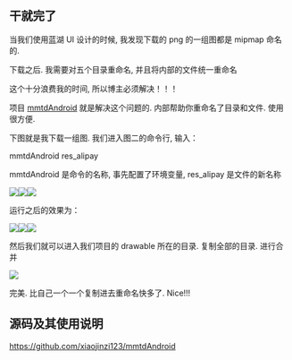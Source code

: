 ## 干就完了

当我们使用蓝湖 UI 设计的时候, 我发现下载的 png 的一组图都是 mipmap 命名的. 

下载之后. 我需要对五个目录重命名, 并且将内部的文件统一重命名

这个十分浪费我的时间, 所以博主必须解决！！！

项目 [mmtdAndroid](https://github.com/xiaojinzi123/mmtdAndroid) 就是解决这个问题的. 内部帮助你重命名了目录和文件. 使用很方便. 

下图就是我下载一组图. 我们进入图二的命令行, 输入：

mmtdAndroid res_alipay

mmtdAndroid 是命令的名称, 事先配置了环境变量, res_alipay 是文件的新名称



![](https://s2.loli.net/2022/03/23/WJ7poFPUh9Sl4vq.png)![](https://s2.loli.net/2022/03/23/Nm6PjC7GYQSOvge.png)![](https://s2.loli.net/2022/03/23/IZJTMq1k3OvyUaS.png)

运行之后的效果为：

![](https://s2.loli.net/2022/03/23/I13igJGTnxbvYWo.png)![](https://s2.loli.net/2022/03/23/ZTQdDia4Smy6jsG.png)![](https://s2.loli.net/2022/03/23/1dcIBNr5HPn7KbZ.png)

然后我们就可以进入我们项目的 drawable 所在的目录. 复制全部的目录. 进行合并

![](https://s2.loli.net/2022/03/23/7qUFSelTALW8OEN.png)

完美. 比自己一个一个复制进去重命名快多了. Nice!!!

## 源码及其使用说明

https://github.com/xiaojinzi123/mmtdAndroid

